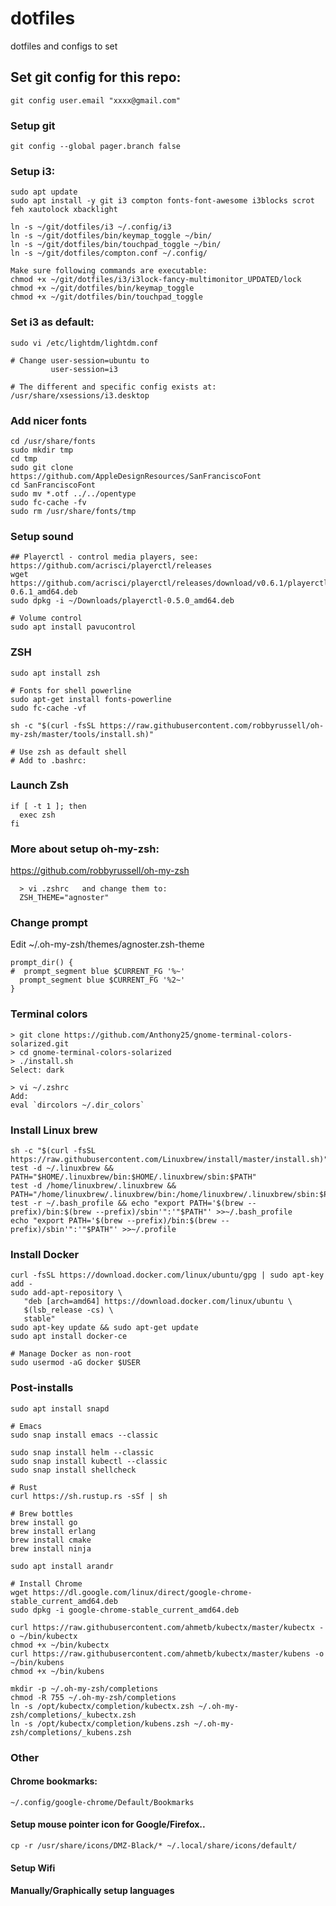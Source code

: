 # dotfiles
dotfiles and configs to set

## Set git config for this repo:
`git config user.email "xxxx@gmail.com"`


### Setup git
```
git config --global pager.branch false
```

### Setup i3:
```
sudo apt update
sudo apt install -y git i3 compton fonts-font-awesome i3blocks scrot feh xautolock xbacklight

ln -s ~/git/dotfiles/i3 ~/.config/i3
ln -s ~/git/dotfiles/bin/keymap_toggle ~/bin/
ln -s ~/git/dotfiles/bin/touchpad_toggle ~/bin/
ln -s ~/git/dotfiles/compton.conf ~/.config/

Make sure following commands are executable:
chmod +x ~/git/dotfiles/i3/i3lock-fancy-multimonitor_UPDATED/lock
chmod +x ~/git/dotfiles/bin/keymap_toggle
chmod +x ~/git/dotfiles/bin/touchpad_toggle
```

### Set i3 as default:
```
sudo vi /etc/lightdm/lightdm.conf

# Change user-session=ubuntu to
         user-session=i3

# The different and specific config exists at:
/usr/share/xsessions/i3.desktop
```

### Add nicer fonts
```
cd /usr/share/fonts
sudo mkdir tmp
cd tmp
sudo git clone https://github.com/AppleDesignResources/SanFranciscoFont
cd SanFranciscoFont
sudo mv *.otf ../../opentype
sudo fc-cache -fv
sudo rm /usr/share/fonts/tmp
```

### Setup sound
```
## Playerctl - control media players, see: https://github.com/acrisci/playerctl/releases
wget https://github.com/acrisci/playerctl/releases/download/v0.6.1/playerctl-0.6.1_amd64.deb
sudo dpkg -i ~/Downloads/playerctl-0.5.0_amd64.deb

# Volume control
sudo apt install pavucontrol
```

### ZSH
```
sudo apt install zsh

# Fonts for shell powerline
sudo apt-get install fonts-powerline
sudo fc-cache -vf

sh -c "$(curl -fsSL https://raw.githubusercontent.com/robbyrussell/oh-my-zsh/master/tools/install.sh)"

# Use zsh as default shell
# Add to .bashrc:
```

### Launch Zsh
```
if [ -t 1 ]; then
  exec zsh
fi
```

### More about setup oh-my-zsh:
https://github.com/robbyrussell/oh-my-zsh
```
  > vi .zshrc   and change them to:
  ZSH_THEME="agnoster"
```

### Change prompt
Edit ~/.oh-my-zsh/themes/agnoster.zsh-theme
```
prompt_dir() {
#  prompt_segment blue $CURRENT_FG '%~'
  prompt_segment blue $CURRENT_FG '%2~'
}
```

### Terminal colors
```
> git clone https://github.com/Anthony25/gnome-terminal-colors-solarized.git
> cd gnome-terminal-colors-solarized
> ./install.sh
Select: dark

> vi ~/.zshrc
Add:
eval `dircolors ~/.dir_colors`

```

### Install Linux brew
```
sh -c "$(curl -fsSL https://raw.githubusercontent.com/Linuxbrew/install/master/install.sh)"
test -d ~/.linuxbrew && PATH="$HOME/.linuxbrew/bin:$HOME/.linuxbrew/sbin:$PATH"
test -d /home/linuxbrew/.linuxbrew && PATH="/home/linuxbrew/.linuxbrew/bin:/home/linuxbrew/.linuxbrew/sbin:$PATH"
test -r ~/.bash_profile && echo "export PATH='$(brew --prefix)/bin:$(brew --prefix)/sbin'":'"$PATH"' >>~/.bash_profile
echo "export PATH='$(brew --prefix)/bin:$(brew --prefix)/sbin'":'"$PATH"' >>~/.profile
```

### Install Docker
```
curl -fsSL https://download.docker.com/linux/ubuntu/gpg | sudo apt-key add -
sudo add-apt-repository \
   "deb [arch=amd64] https://download.docker.com/linux/ubuntu \
   $(lsb_release -cs) \
   stable"
sudo apt-key update && sudo apt-get update
sudo apt install docker-ce

# Manage Docker as non-root
sudo usermod -aG docker $USER
```

### Post-installs
```
sudo apt install snapd

# Emacs
sudo snap install emacs --classic

sudo snap install helm --classic
sudo snap install kubectl --classic
sudo snap install shellcheck

# Rust
curl https://sh.rustup.rs -sSf | sh

# Brew bottles
brew install go
brew install erlang
brew install cmake
brew install ninja

sudo apt install arandr

# Install Chrome
wget https://dl.google.com/linux/direct/google-chrome-stable_current_amd64.deb
sudo dpkg -i google-chrome-stable_current_amd64.deb
```

```
curl https://raw.githubusercontent.com/ahmetb/kubectx/master/kubectx -o ~/bin/kubectx
chmod +x ~/bin/kubectx
curl https://raw.githubusercontent.com/ahmetb/kubectx/master/kubens -o ~/bin/kubens
chmod +x ~/bin/kubens

mkdir -p ~/.oh-my-zsh/completions
chmod -R 755 ~/.oh-my-zsh/completions
ln -s /opt/kubectx/completion/kubectx.zsh ~/.oh-my-zsh/completions/_kubectx.zsh
ln -s /opt/kubectx/completion/kubens.zsh ~/.oh-my-zsh/completions/_kubens.zsh
```


### Other

#### Chrome bookmarks:
`~/.config/google-chrome/Default/Bookmarks`

#### Setup mouse pointer icon for Google/Firefox..
`cp -r /usr/share/icons/DMZ-Black/* ~/.local/share/icons/default/`

#### Setup Wifi

#### Manually/Graphically setup languages
